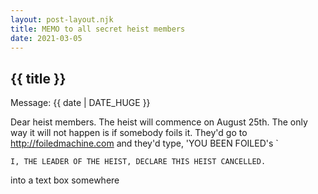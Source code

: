 ```yaml
---
layout: post-layout.njk
title: MEMO to all secret heist members
date: 2021-03-05
---
```


## {{ title }}

Message: {{ date | DATE_HUGE }}

Dear heist members. The heist will commence on August 25th. The only way it will not happen is if somebody foils it. They'd go to http://foiledmachine.com and they'd type, 'YOU BEEN FOILED's `
```
I, THE LEADER OF THE HEIST, DECLARE THIS HEIST CANCELLED.
```

into a text box somewhere
